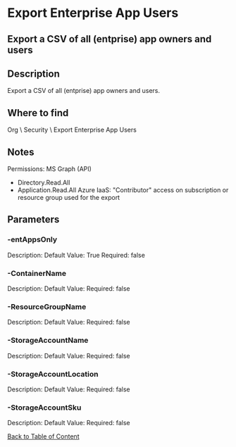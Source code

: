 # Export Enterprise App Users

## Export a CSV of all (entprise) app owners and users

## Description
Export a CSV of all (entprise) app owners and users.

## Where to find
Org \ Security \ Export Enterprise App Users

## Notes
Permissions: 
MS Graph (API)
- Directory.Read.All
- Application.Read.All
Azure IaaS: "Contributor" access on subscription or resource group used for the export

## Parameters
### -entAppsOnly
Description: 
Default Value: True
Required: false

### -ContainerName
Description: 
Default Value: 
Required: false

### -ResourceGroupName
Description: 
Default Value: 
Required: false

### -StorageAccountName
Description: 
Default Value: 
Required: false

### -StorageAccountLocation
Description: 
Default Value: 
Required: false

### -StorageAccountSku
Description: 
Default Value: 
Required: false


[Back to Table of Content](../../../README.md)

